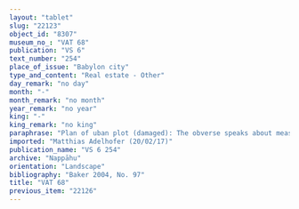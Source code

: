 ```yaml
---
layout: "tablet"
slug: "22123"
object_id: "8307"
museum_no_: "VAT 68"
publication: "VS 6"
text_number: "254"
place_of_issue: "Babylon city"
type_and_content: "Real estate - Other"
day_remark: "no day"
month: "-"
month_remark: "no month"
year_remark: "no year"
king: "-"
king_remark: "no king"
paraphrase: "Plan of uban plot (damaged): The obverse speaks about measurements (<em>mi&scaron;hatu</em>,<em> me&scaron;</em>-<em>ha</em>-<em>at</em>) of a plot of land near the Zababa Gate. <strong>A</strong> is mentioned. 2 2/3 shekels of silver are the price of excess sq. r. The reverse gives the ground plan of the plot with the south end, i.e. the right side of the tablet, damaged. The north end, whose upper side measures 15 &lceil;5/6&rceil;(?) <em>ammatu</em>, borders on the house of <strong>B<sub>1</sub></strong>; the western end, whose lower side measures &lceil;16 2/3&rceil;(?) <em>ammatu</em>, borders on the house of <strong>B<sub>2;</sub></strong> and the eastern end, whose upper side measures 16 <em>ammatu</em>, borders on a narrow through-street (s<em>ūqu qaṭnu āṣ&ucirc;</em>). The total area amounts to 5;0.1.(13 &frac12;) sq.r (ca. 64 m&sup2;) (possibly connected to BM92796 and VAT384).<br /> &nbsp;<br /> <strong>A</strong> = [...]/Kurbanni-Marduk//[...]; <strong>B<sub>1</sub></strong> = Marduk-&scaron;umu-uṣur; <strong>B<sub>2</sub></strong> = [...]/[...]<br /> &nbsp;"
imported: "Matthias Adelhofer (20/02/17)"
publication_name: "VS 6 254"
archive: "Nappāhu"
orientation: "Landscape"
bibliography: "Baker 2004, No. 97"
title: "VAT 68"
previous_item: "22126"
---
```

